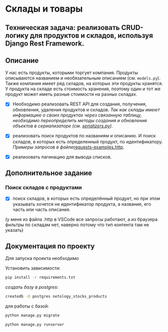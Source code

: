 # Склады и товары

## Техническая задача: реализовать CRUD-логику для продуктов и складов, используя Django Rest Framework.

## Описание

У нас есть продукты, которыми торгует компания. Продукты описываются названием и необязательным описанием (см. `models.py`).
Также компания имеет ряд складов, на которых эти продукты хранятся. У продукта на складе есть стоимость хранения, поэтому один 
и тот же продукт может иметь разные стоимости на разных складах.

 - [x] Необходимо реализовать REST API для создания, получения, обновления, удаления продуктов и складов. 
_Так как склады имеют информацию о своих продуктах через связанную таблицу, необходимо переопределить
методы создания и обновления объектов в сериализаторе (см. [serializers.py](logistic/serializers.py))._

 - [x] реализовать поиск продуктов по названиям и описанию. И поиск складов, в которых есть определенный продукт, по идентификатору. 
_Примеры запросов в файле_[requests-examples.http](requests-examples.http).

 - [x] реализовать пагинацию для вывода списков.

## Дополнительное задание

### Поиск складов с продуктами

- [x] поиск складов, в которых есть определённый продукт, но при этом указывать хочется не идентификатор продукта, а название, его часть или часть описания.

(у меня из файла .http в VSCode все запросы работают, а из браузера фильтры по складам нет, наверно потому что тип контента там не указать)

## Документация по проекту

Для запуска проекта необходимо

Установить зависимости:

```bash
pip install -r requirements.txt
```

_создать базу в postgres_:
```bash
createdb -U postgres netology_stocks_products
```

для работы с базой:

```bash
python manage.py migrate
```
```bash
python manage.py runserver
```

